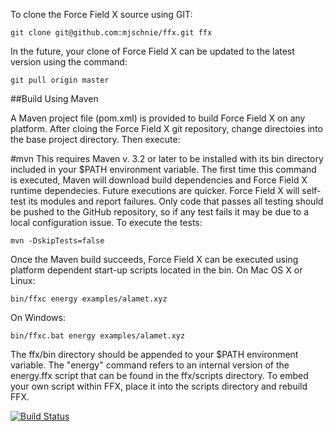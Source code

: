 To clone the Force Field X source using GIT:

    git clone git@github.com:mjschnie/ffx.git ffx

In the future, your clone of Force Field X can be updated to the latest version using the command:

    git pull origin master

##Build Using Maven

A Maven project file (pom.xml) is provided to build Force Field X on any platform. After cloing the Force Field X git repository, change directoies into the base project directory. Then execute:

#mvn
This requires Maven v. 3.2 or later to be installed with its bin directory included in your $PATH environment variable. The first time this command is executed, Maven will download build dependencies and Force Field X runtime dependecies. Future executions are quicker. Force Field X will self-test its modules and report failures. Only code that passes all testing should be pushed to the GitHub repository, so if any test fails it may be due to a local configuration issue. To execute the tests:

    mvn -DskipTests=false

Once the Maven build succeeds, Force Field X can be executed using platform dependent start-up scripts located in the bin. On Mac OS X or Linux:

    bin/ffxc energy examples/alamet.xyz

On Windows:

    bin/ffxc.bat energy examples/alamet.xyz


The ffx/bin directory should be appended to your $PATH environment variable. The "energy" command refers to an internal version of the energy.ffx script that can be found in the ffx/scripts directory. To embed your own script within FFX, place it into the scripts directory and rebuild FFX.


[![Build Status](https://travis-ci.org/mjschnie/ffx.svg?branch=master)](https://travis-ci.org/mjschnie/ffx/)
